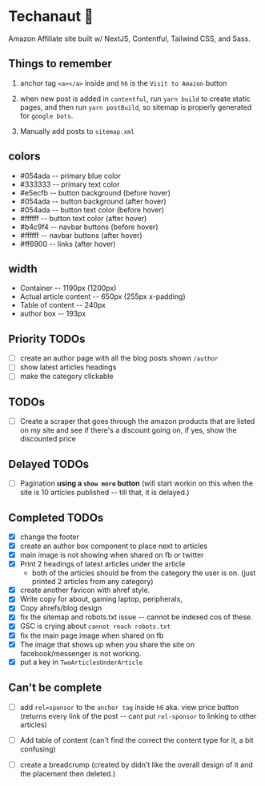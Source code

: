 # Techanaut 🚀

Amazon Affiliate site built w/ NextJS, Contentful, Tailwind CSS, and Sass.

## Things to remember

1. anchor tag `<a></a>` inside and `h6` is the `Visit to Amazon` button

2. when new post is added in `contentful`, run `yarn build` to create static pages, and then run `yarn postBuild`, so sitemap is properly generated for `google bots`.

3. Manually add posts to `sitemap.xml`

## colors

- #054ada -- primary blue color
- #333333 -- primary text color
- #e5ecfb -- button background (before hover)
- #054ada -- button background (after hover)
- #054ada -- button text color (before hover)
- #ffffff -- button text color (after hover)
- #b4c9f4 -- navbar buttons (before hover)
- #ffffff -- navbar buttons (after hover)
- #ff6900 -- links (after hover)

## width

- Container -- 1190px (1200px)
- Actual article content -- 650px (255px x-padding)
- Table of content -- 240px
- author box -- 193px

## Priority TODOs

- [ ] create an author page with all the blog posts shown `/author`
- [ ] show latest articles headings
- [ ] make the category clickable

## TODOs

- [ ] Create a scraper that goes through the amazon products that are listed on my site and see if there's a discount going on, if yes, show the discounted price

## Delayed TODOs

- [ ] Pagination **using a `show more` button** (will start workin on this when the site is 10 articles published -- till that, it is delayed.)
  <!-- Page-1: skip=0, limit=10 -->
  <!-- Page-2: skip=10, limit=10 -->
  <!-- Page-3: skip=20, limit=10 -->

## Completed TODOs

- [x] change the footer
- [x] create an author box component to place next to articles
- [x] main image is not showing when shared on fb or twitter
- [x] Print 2 headings of latest articles under the article
  - both of the articles should be from the category the user is on. (just printed 2 articles from any category)
- [x] create another favicon with ahref style.
- [x] Write copy for about, gaming laptop, peripherals,
- [x] Copy ahrefs/blog design
- [x] fix the sitemap and robots.txt issue -- cannot be indexed cos of these.
- [x] GSC is crying about `cannot reach robots.txt`
- [x] fix the main page image when shared on fb
- [x] The image that shows up when you share the site on facebook/messenger is not working.
- [x] put a key in `TwoArticlesUnderArticle`

## Can't be complete

- [ ] add `rel=sponsor` to the `anchor tag` inside `h6` aka. view price button (returns every link of the post -- cant put `rel-sponsor` to linking to other articles)

- [ ] Add table of content (can't find the correct the content type for it, a bit confusing)

- [ ] create a breadcrump (created by didn't like the overall design of it and the placement then deleted.)
